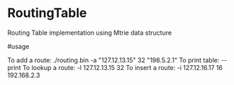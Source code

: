 # RoutingTable
Routing Table implementation using Mtrie data structure

#usage

To add a route: ./routing.bin -a "127.12.13.15" 32 "198.5.2.1"
To print table: --print
To lookup a route: -l 127.12.13.15 32
To insert a route: -i 127.12.16.17 16 192.168.2.3
